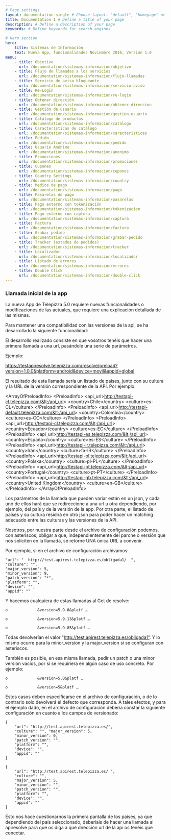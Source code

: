 ```yaml
---
# Page settings
layout: documentation-single # Choose layout: "default", "homepage" or "documentation-archive"
title: Documentation 1 # Define a title of your page
description: # Define a description of your page
keywords: # Define keywords for search engines

# Hero section
hero:
    title: Sistemas de Información
    text: Nueva App, funcionalidades Noviembre 2016, Versión 1.0
menu:
    - title: Objetivo
      url: /documentation/sistemas-informacion/objetivo
    - title: Flujo de llamadas a los servicios 
      url: /documentation/sistemas-informacion/flujo-llamadas
    - title: Servicio de aviso bloqueante
      url: /documentation/sistemas-informacion/servicio-aviso
    - title: Re-Login
      url: /documentation/sistemas-informacion/re-login
    - title: Obtener dirección
      url: /documentation/sistemas-informacion/obtener-direccion
    - title: Gestión de usuario
      url: /documentation/sistemas-informacion/gestion-usuario
    - title: Catálogo de productos
      url: /documentation/sistemas-informacion/catalogo
    - title: Características de catálogo
      url: /documentation/sistemas-informacion/caracteristicas
    - title: Pedido
      url: /documentation/sistemas-informacion/pedido
    - title: Usuario Anónimo
      url: /documentation/sistemas-informacion/anonimo
    - title: Promociones
      url: /documentation/sistemas-informacion/promociones
    - title: Cupones
      url: /documentation/sistemas-informacion/cupones
    - title: Country Settings
      url: /documentation/sistemas-informacion/country
    - title: Medios de pago
      url: /documentation/sistemas-informacion/pago
    - title: Pasarelas de pago
      url: /documentation/sistemas-informacion/pasarelas
    - title: Pago externo con tokenización
      url: /documentation/sistemas-informacion/tokenizacion
    - title: Pago externo con captura
      url: /documentation/sistemas-informacion/captura
    - title: Factura
      url: /documentation/sistemas-informacion/factura
    - title: Grabar pedido
      url: /documentation/sistemas-informacion/grabar-pedido
    - title: Tracker (estados de pedidos)
      url: /documentation/sistemas-informacion/tracker
    - title: Localizador
      url: /documentation/sistemas-informacion/localizador
    - title: Listado de errores
      url: /documentation/sistemas-informacion/errores
    - title: Double Click
      url: /documentation/sistemas-informacion/double-click
---
```


### Llamada inicial de la app 
La nueva App de Telepizza 5.0 requiere nuevas funcionalidades o modificaciones de las actuales, que requiere una explicación detallada de las mismas.

Para mantener una compatibilidad con las versiones de la api, se ha desarrollado la siguiente funcionalidad: 

El desarrollo realizado consiste en que vosotros tenéis que hacer una primera llamada a una url, pasándole una serie de parámetros.

Ejemplo: 

https://testapiresolve.telepizza.com/resolve/preload?version=1.0.0&platform=android&device=movil&appid=global

El resultado de esta llamada sería un listado de países, junto con su cultura y la URL de la versión correspondiente de la API. Por ejemplo:

&lt;ArrayOfPreloadInfo&gt; &lt;PreloadInfo&gt; &lt;api_url&gt;http://testapi-cl.telepizza.com/&lt;/api_url&gt; &lt;country&gt;Chile&lt;/country&gt; &lt;culture&gt;es-CL&lt;/culture&gt; &lt;/PreloadInfo&gt; &lt;PreloadInfo&gt; &lt;api_url&gt;http://testapi-default.telepizza.com/&lt;/api_url&gt; &lt;country&gt;Colombia&lt;/country&gt; &lt;culture&gt;es-CO&lt;/culture&gt; &lt;/PreloadInfo&gt; &lt;PreloadInfo&gt; &lt;api_url&gt;http://testapi-cl.telepizza.com/&lt;/api_url&gt; &lt;country&gt;Ecuador&lt;/country&gt; &lt;culture&gt;es-EC&lt;/culture&gt; &lt;/PreloadInfo&gt; &lt;PreloadInfo&gt; &lt;api_url&gt;http://testapi-es.telepizza.com/&lt;/api_url&gt; &lt;country&gt;España&lt;/country&gt; &lt;culture&gt;es-ES&lt;/culture&gt; &lt;/PreloadInfo&gt; &lt;PreloadInfo&gt; &lt;api_url&gt;http://testapi-ir.telepizza.com/&lt;/api_url&gt; &lt;country&gt;Irán&lt;/country&gt; &lt;culture&gt;fa-IR&lt;/culture&gt; &lt;/PreloadInfo&gt; &lt;PreloadInfo&gt; &lt;api_url&gt;http://testapi-pl.telepizza.com/&lt;/api_url&gt; &lt;country&gt;Polska&lt;/country&gt; &lt;culture&gt;pl-PL&lt;/culture&gt; &lt;/PreloadInfo&gt; &lt;PreloadInfo&gt; &lt;api_url&gt;http://testapi-pt.telepizza.com/&lt;/api_url&gt; &lt;country&gt;Portugal&lt;/country&gt; &lt;culture&gt;pt-PT&lt;/culture&gt; &lt;/PreloadInfo&gt; &lt;PreloadInfo&gt; &lt;api_url&gt;http://testapi-gb.telepizza.com/&lt;/api_url&gt; &lt;country&gt;United Kingdom&lt;/country&gt; &lt;culture&gt;en-GB&lt;/culture&gt; &lt;/PreloadInfo&gt; &lt;/ArrayOfPreloadInfo&gt;

Los parámetros de la llamada que pueden variar están en un json, y cada uno de ellos hará que se redireccione a una url u otra dependiendo, por ejemplo, del país y de la versión de la app. Por otra parte, el listado de países y su cultura residirá en otro json para poder hacer un matching adecuado entre las culturas y las versiones de la API.

Nosotros, por nuestra parte desde el archivo de configuración podemos, con asteriscos, obligar a que, independientemente del parche o versión que nos soliciten en la llamada, se retorne UNA única URL a convenir.

Por ejemplo, si en el archivo de configuración archivamos:

	"url": " ​ http://test.apirest.telepizza.es/obligada1/ ​ ",  
	"culture": "",  
	"major_version": 5,  
	"minor_version": 9,  
	"patch_version": "*",  
	"platform": "",  
	"device": "",  
	"appid": ""    

Y hacemos cualquiera de estas llamadas al Get de resolve: 

	o             &version=5.9.0&platf …

	o             &version=5.9.13&platf …

	o             &version=5.9.85&platf …

Todas devolverían el valor "http://test.apirest.telepizza.es/obligada1”. Y lo mismo ocurre para la minor_version y la major_version si se configuran con asteriscos.

También es posible, en esa misma llamada, pedir un patch o una minor versión vacíos, por si se requiriera en algún caso de uso concreto. Por ejemplo: 

	o             &version=5.0&platf …

	o             &version=5&platf …

Estos casos deben especificarse en el archivo de configuración, o de lo contrario solo devolverá el defecto que corresponda. A tales efectos, y para el ejemplo dado, en el archivo de configuración debería constar la siguiente configuración en cuanto a los campos de versionado: 

	{
		"url": "http://test.apirest.telepizza.es/", 
		"culture": "", "major_version": 5, 
		"minor_version": 0, 
		"patch_version": "", 
		"platform": "",  
		"device": "", 
		"appid": "" 
	}

	{
		"url": "http://test.apirest.telepizza.es/ ", 
		"culture": "", 
		"major_version": 5, 
		"minor_version": "",
		"patch_version": "", 
		"platform": "", 
		"device": "", 
		"appid": "" 
	}

	
Esto nos hace cuestionarnos la primera pantalla de los países, ya que dependiendo del país seleccionado, deberíais de hacer una llamada al apiresolve para que os diga a qué dirección url de la api os tenéis que conectar. 
 
 